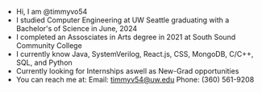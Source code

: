 - Hi, I am @timmyvo54
- I studied Computer Engineering at UW Seattle graduating with a Bachelor's of Science in June, 2024
- I completed an Assosciates in Arts degree in 2021 at South Sound Community College
- I currently know Java, SystemVerilog, React.js, CSS, MongoDB, C/C++, SQL, and Python
- Currently looking for Internships aswell as New-Grad opportunities
- You can reach me at:
    Email: timmyv54@uw.edu
    Phone: (360) 561-9208
